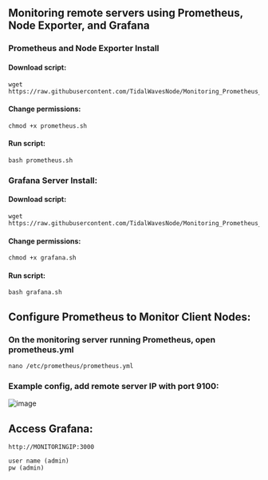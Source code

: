 ## Monitoring remote servers using Prometheus, Node Exporter, and Grafana

### Prometheus and Node Exporter Install

#### Download script:
    wget https://raw.githubusercontent.com/TidalWavesNode/Monitoring_Prometheus_Grafana/main/prometheus.sh

#### Change permissions:
    chmod +x prometheus.sh

#### Run script:
    bash prometheus.sh

### Grafana Server Install:

#### Download script:
    wget https://raw.githubusercontent.com/TidalWavesNode/Monitoring_Prometheus_Grafana/main/grafana.sh

#### Change permissions:

    chmod +x grafana.sh

#### Run script:
    bash grafana.sh

## Configure Prometheus to Monitor Client Nodes:

### On the monitoring server running Prometheus, open prometheus.yml

    nano /etc/prometheus/prometheus.yml

### Example config, add remote server IP with port 9100:

![image](https://github.com/TidalWavesNode/Monitoring_Prometheus_Grafana/assets/33072338/4ad16966-fc5d-4894-a880-49995a0d0c51)


## Access Grafana:

    http://MONITORINGIP:3000

    user name (admin) 
    pw (admin)
